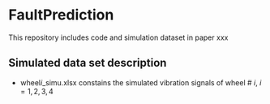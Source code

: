 # FaultPrediction
This repository includes code and simulation dataset in paper xxx

## Simulated data set description
- wheel$i$_simu.xlsx constains the simulated vibration signals of wheel # $i$, $i=1,2,3,4$
